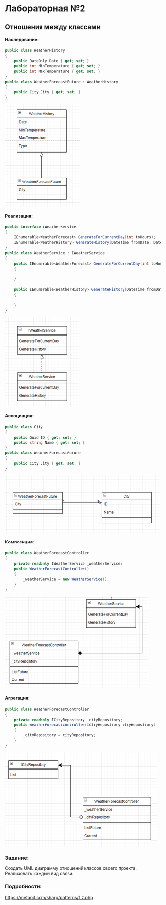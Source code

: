 # Лабораторная №2
## Отношения между классами

#### Наследование:
```csharp
public class WeatherHistory
{
    public DateOnly Date { get; set; }
    public int MinTemperature { get; set; }
    public int MaxTemperature { get; set; }
}
public class WeatherForecastFuture : WeatherHistory
{
    public City City { get; set; }
}
```
![Alt text](image.png)

#### Реализация:
```csharp
public interface IWeatherService
{
    IEnumerable<WeatherForecast> GenerateForCurrentDay(int toHours);
    IEnumerable<WeatherHistory> GenerateHistory(DateTime fromDate, DateTime toDate);
}
public class WeatherService : IWeatherService
{
    public IEnumerable<WeatherForecast> GenerateForCurrentDay(int toHours)
    {
        
    }

    public IEnumerable<WeatherHistory> GenerateHistory(DateTime fromDate, DateTime toDate)
    {
        
    }
}
```
![Alt text](image-1.png)

#### Ассоциация:
```csharp
public class City
{
    public Guid ID { get; set; }
    public string Name { get; set; }
}
public class WeatherForecastFuture
{
    public City City { get; set; }
}
```
![Alt text](image-2.png)

#### Композиция:
```csharp
public class WeatherForecastController
{
    private readonly IWeatherService _weatherService;
    public WeatherForecastController()
    {
        _weatherService = new WeatherService();
    }
}
```
![Alt text](image-3.png)

#### Агрегация:
```csharp
public class WeatherForecastController
{
    private readonly ICityRepository _cityRepository;
    public WeatherForecastController(ICityRepository cityRepository)
    {
        _cityRepository = cityRepository;
    }
}
```
![Alt text](image-4.png)


### Задание: 
Создать UML диаграмму отношений классов своего проекта. Реализовать каждый вид связи.

### Подробности:
https://metanit.com/sharp/patterns/1.2.php
